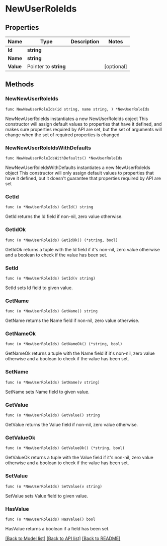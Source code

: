 # NewUserRoleIds

## Properties

Name | Type | Description | Notes
------------ | ------------- | ------------- | -------------
**Id** | **string** |  | 
**Name** | **string** |  | 
**Value** | Pointer to **string** |  | [optional] 

## Methods

### NewNewUserRoleIds

`func NewNewUserRoleIds(id string, name string, ) *NewUserRoleIds`

NewNewUserRoleIds instantiates a new NewUserRoleIds object
This constructor will assign default values to properties that have it defined,
and makes sure properties required by API are set, but the set of arguments
will change when the set of required properties is changed

### NewNewUserRoleIdsWithDefaults

`func NewNewUserRoleIdsWithDefaults() *NewUserRoleIds`

NewNewUserRoleIdsWithDefaults instantiates a new NewUserRoleIds object
This constructor will only assign default values to properties that have it defined,
but it doesn't guarantee that properties required by API are set

### GetId

`func (o *NewUserRoleIds) GetId() string`

GetId returns the Id field if non-nil, zero value otherwise.

### GetIdOk

`func (o *NewUserRoleIds) GetIdOk() (*string, bool)`

GetIdOk returns a tuple with the Id field if it's non-nil, zero value otherwise
and a boolean to check if the value has been set.

### SetId

`func (o *NewUserRoleIds) SetId(v string)`

SetId sets Id field to given value.


### GetName

`func (o *NewUserRoleIds) GetName() string`

GetName returns the Name field if non-nil, zero value otherwise.

### GetNameOk

`func (o *NewUserRoleIds) GetNameOk() (*string, bool)`

GetNameOk returns a tuple with the Name field if it's non-nil, zero value otherwise
and a boolean to check if the value has been set.

### SetName

`func (o *NewUserRoleIds) SetName(v string)`

SetName sets Name field to given value.


### GetValue

`func (o *NewUserRoleIds) GetValue() string`

GetValue returns the Value field if non-nil, zero value otherwise.

### GetValueOk

`func (o *NewUserRoleIds) GetValueOk() (*string, bool)`

GetValueOk returns a tuple with the Value field if it's non-nil, zero value otherwise
and a boolean to check if the value has been set.

### SetValue

`func (o *NewUserRoleIds) SetValue(v string)`

SetValue sets Value field to given value.

### HasValue

`func (o *NewUserRoleIds) HasValue() bool`

HasValue returns a boolean if a field has been set.


[[Back to Model list]](../README.md#documentation-for-models) [[Back to API list]](../README.md#documentation-for-api-endpoints) [[Back to README]](../README.md)


